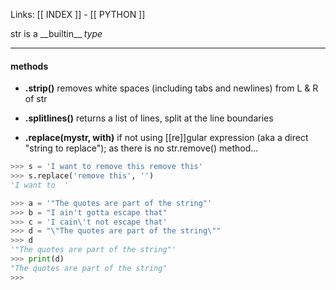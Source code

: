 Links: [[ INDEX ]] - [[ PYTHON ]]

str is a \_\_builtin\_\_ *type*

--- 
#### methods 

- **.strip()**
removes white spaces (including tabs and newlines) from L & R of str

- **.splitlines()**
returns a list of lines, split at the line boundaries

- **.replace(mystr, with)**
if not using [[re]]gular expression (aka a direct "string to replace");
as there is no str.remove() method...
```py
>>> s = 'I want to remove this remove this'
>>> s.replace('remove this', '')
'I want to  '
```

```py
>>> a = '"The quotes are part of the string"'
>>> b = "I ain't gotta escape that"
>>> c = 'I cain\'t not escape that'
>>> d = "\"The quotes are part of the string\""
>>> d
'"The quotes are part of the string"'
>>> print(d)
"The quotes are part of the string"
>>> 
```